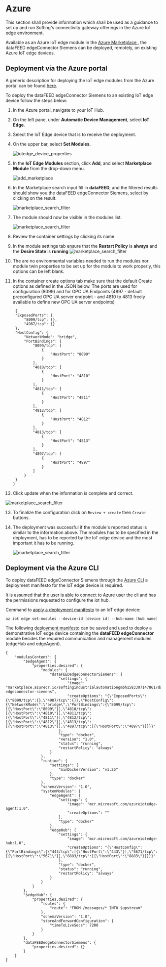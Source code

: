# Azure

This section shall provide information which shall be used as a guidance to set up and run Softing's connectivity gateway offerings in the Azure IoT edge environment.

Available as an Azure IoT edge module in the [Azure Marketplace ](https://azuremarketplace.microsoft.com/en-us/marketplace/apps/softingindustrialautomationgmbh1583307147861.softing-datafeed-edgeconnector-siemens?tab=Overview), the dataFEED edgeConnector Siemens can be deployed, remotely, on existing Azure IoT edge devices.



## Deployment via the Azure portal

A generic description for deploying the IoT edge modules from the Azure portal can be found [here](https://docs.microsoft.com/en-us/azure/iot-edge/how-to-deploy-modules-portal). 

To deploy the dataFEED edgeConnector Siemens to an existing IoT edge device follow the steps below:

1. In the Azure portal, navigate to your IoT Hub.

1. On the left pane, under **Automatic Device Management**, select **IoT Edge**.

1. Select the IoT Edge device that is to receive the deployment.

1. On the upper bar, select **Set Modules**.

   ![iotedge_device_properties](./images/iotedge_device_properties.png)

1. In the **IoT Edge Modules** section, click **Add**, and select **Marketplace Module** from the drop-down menu.

   ![add_marketplace](./images/add_marketplace.png)

1. In the Marketplace search input fill in **dataFEED**, and the filtered results should show you the dataFEED edgeConnector Siemens, select by clicking on the result.

   ![marketplace_search_filter](./images/marketplace_search_filter.png)

1. The module should now be visible in the modules list.

   ![marketplace_search_filter](./images/modules_info.png)
   
1. Review the container settings by clicking its name

1. In the module settings tab ensure that the **Restart Policy** is **always** and the **Desire State** is **running**
![marketplace_search_filter](./images/module_Settings.png)

1. The are no environmental variables needed to run the modules nor module twin properties to be set up for the module to work properly, this options can be left blank.

1. In the container create options tab make sure that the default Create options as defined in the JSON below. The ports are used for configuration (8099) and for OPC UA Endpoints (4897 - default preconfigured OPC UA server endpoint - and 4810 to 4813 freely available to define new OPC UA server endpoints) 
   ```
    {
    "ExposedPorts": {
        "8099/tcp": {},
        "4987/tcp": {}
    },
    "HostConfig": {
        "NetworkMode": "bridge",
        "PortBindings": {
            "8099/tcp": [
                {
                    "HostPort": "8099"
                }
            ],
            "4810/tcp": [
                {
                    "HostPort": "4810"
                }
            ],
            "4811/tcp": [
                {
                    "HostPort": "4811"
                }
            ],
            "4812/tcp": [
                {
                    "HostPort": "4812"
                }
            ],
            "4813/tcp": [
                {
                    "HostPort": "4813"
                }
            ],
            "4897/tcp": [
                {
                    "HostPort": "4897"
                }
            ]
        }
    }
   }
   ```

1.	Click update when the information is complete and correct.

   ![marketplace_search_filter](./images/module_update.png)
   
13. To finalize the configuration click on ```Review + create``` then ```Create``` buttons.

14. The deployment was successful if the module's reported status is similar to the information above. The modules has to be specified in the deployment, has to be reported by the IoT edge device and the most important it has to be running.

       ![marketplace_search_filter](./images/module_status.png)
## Deployment via the Azure CLI

To deploy dataFEED edgeConnector Siemens through the [Azure CLI](https://docs.microsoft.com/en-us/cli/azure/install-azure-cli?view=azure-cli-latest) a deployment manifesto for the IoT edge device is required.

It is assumed that the user is able to connect to Azure user the cli and has the permissions requested to configure the iot hub.

Command to [apply a deployment manifesto](https://docs.microsoft.com/en-us/azure/iot-edge/how-to-deploy-modules-cli#deploy-to-your-device) to an IoT edge device:

```powershell
az iot edge set-modules --device-id [device id] --hub-name [hub name] --content [file path]
```

The following <a href="./deployment_demo.json">deployment manifesto</a> can be saved and used to deploy a demonstrative IoT edge device containing the **dataFEED edgeConnector** module besides the required  communication  and management modules (edgeHub and edgeAgent).

```
{
    "modulesContent": {
        "$edgeAgent": {
            "properties.desired": {
                "modules": {
                    "dataFEEDedgeConnectorSiemens": {
                        "settings": {
                            "image": "marketplace.azurecr.io/softingindustrialautomationgmbh1583307147861/datafeed-edgeconnector-siemens",
                            "createOptions": "{\"ExposedPorts\":{\"8099/tcp\":{},\"4987/tcp\":{}},\"HostConfig\":{\"NetworkMode\":\"bridge\",\"PortBindings\":{\"8099/tcp\":[{\"HostPort\":\"8099\"}],\"4810/tcp\":[{\"HostPort\":\"4810\"}],\"4811/tcp\":[{\"HostPort\":\"4811\"}],\"4812/tcp\":[{\"HostPort\":\"4812\"}],\"4813/tcp\":[{\"HostPort\":\"4813\"}],\"4897/tcp\":[{\"HostPort\":\"4897\"}]}}}"
                        },
                        "type": "docker",
                        "version": "1.0",
                        "status": "running",
                        "restartPolicy": "always"
                    }
                },
                "runtime": {
                    "settings": {
                        "minDockerVersion": "v1.25"
                    },
                    "type": "docker"
                },
                "schemaVersion": "1.0",
                "systemModules": {
                    "edgeAgent": {
                        "settings": {
                            "image": "mcr.microsoft.com/azureiotedge-agent:1.0",
                            "createOptions": ""
                        },
                        "type": "docker"
                    },
                    "edgeHub": {
                        "settings": {
                            "image": "mcr.microsoft.com/azureiotedge-hub:1.0",
                            "createOptions": "{\"HostConfig\":{\"PortBindings\":{\"443/tcp\":[{\"HostPort\":\"443\"}],\"5671/tcp\":[{\"HostPort\":\"5671\"}],\"8883/tcp\":[{\"HostPort\":\"8883\"}]}}}"
                        },
                        "type": "docker",
                        "status": "running",
                        "restartPolicy": "always"
                    }
                }
            }
        },
        "$edgeHub": {
            "properties.desired": {
                "routes": {
                    "route": "FROM /messages/* INTO $upstream"
                },
                "schemaVersion": "1.0",
                "storeAndForwardConfiguration": {
                    "timeToLiveSecs": 7200
                }
            }
        },
        "dataFEEDedgeConnectorSiemens": {
            "properties.desired": {}
        }
    }
}
```